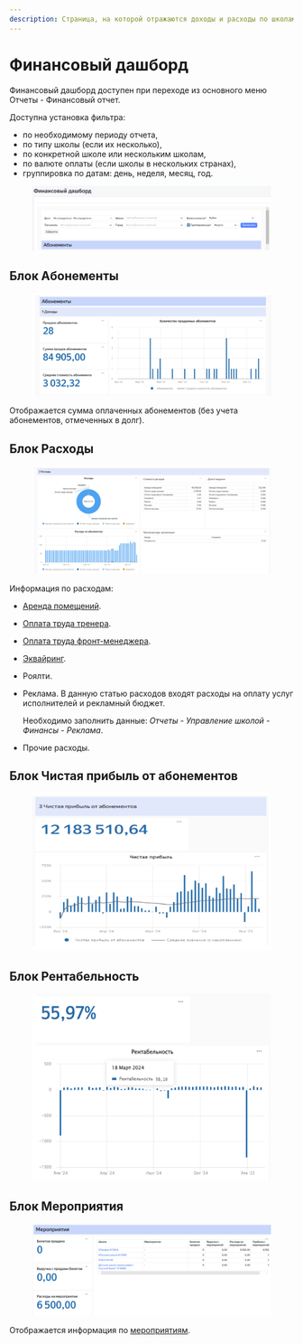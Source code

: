 ```yaml
---
description: Страница, на которой отражаются доходы и расходы по школам.
---
```


# Финансовый дашборд

Финансовый дашборд доступен при переходе из основного меню Отчеты - Финансовый отчет.

Доступна установка фильтра:&#x20;

* по необходимому периоду отчета,&#x20;
* по типу школы (если их несколько),
* по конкретной школе или нескольким школам,
* по валюте оплаты (если школы в нескольких странах),
* группировка по датам: день, неделя, месяц, год.

<figure><img src="../.gitbook/assets/image.png" alt=""><figcaption></figcaption></figure>

## Блок Абонементы

<figure><img src="../.gitbook/assets/image (1).png" alt=""><figcaption></figcaption></figure>

Отображается  сумма оплаченных абонементов (без учета абонементов, отмеченных в долг).

## Блок Расходы

<figure><img src="../.gitbook/assets/image (4).png" alt=""><figcaption></figcaption></figure>

Информация по расходам:

* [Аренда помещений](https://informa.gitbook.io/education-erp/nachalo-raboty/shkola/pomeshenie).
* [Оплата труда тренера](https://informa.gitbook.io/education-erp/upravlenie-shkoloi/zarplaty-sotrudnikov).
* [Оплата труда фронт-менеджера](https://informa.gitbook.io/education-erp/upravlenie-shkoloi/zarplaty-sotrudnikov).&#x20;
* [Эквайринг](https://informa.gitbook.io/education-erp/organizaciya-elektronnykh-platezhei).
* Роялти.&#x20;
*   Реклама. В данную статью расходов входят расходы на оплату услуг исполнителей и рекламный бюджет.&#x20;

    Необходимо заполнить данные: _Отчеты - Управление школой - Финансы - Реклама_.
* Прочие расходы.

## Блок Чистая прибыль от абонементов

<figure><img src="../.gitbook/assets/image (6).png" alt=""><figcaption></figcaption></figure>

## Блок Рентабельность

<figure><img src="../.gitbook/assets/image (8).png" alt=""><figcaption></figcaption></figure>

## Блок Мероприятия

<figure><img src="../.gitbook/assets/image (9).png" alt=""><figcaption></figcaption></figure>

Отображается информация по [мероприятиям](https://informa.gitbook.io/education-erp/nachalo-raboty/shkola/meropriyatiya).
